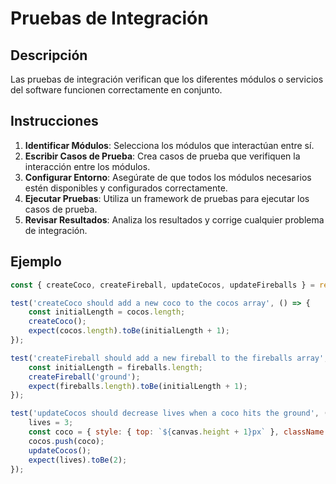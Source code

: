 # Pruebas de Integración

## Descripción
Las pruebas de integración verifican que los diferentes módulos o servicios del software funcionen correctamente en conjunto.

## Instrucciones
1. **Identificar Módulos**: Selecciona los módulos que interactúan entre sí.
2. **Escribir Casos de Prueba**: Crea casos de prueba que verifiquen la interacción entre los módulos.
3. **Configurar Entorno**: Asegúrate de que todos los módulos necesarios estén disponibles y configurados correctamente.
4. **Ejecutar Pruebas**: Utiliza un framework de pruebas para ejecutar los casos de prueba.
5. **Revisar Resultados**: Analiza los resultados y corrige cualquier problema de integración.

## Ejemplo
```javascript
const { createCoco, createFireball, updateCocos, updateFireballs } = require('./script');

test('createCoco should add a new coco to the cocos array', () => {
    const initialLength = cocos.length;
    createCoco();
    expect(cocos.length).toBe(initialLength + 1);
});

test('createFireball should add a new fireball to the fireballs array', () => {
    const initialLength = fireballs.length;
    createFireball('ground');
    expect(fireballs.length).toBe(initialLength + 1);
});

test('updateCocos should decrease lives when a coco hits the ground', () => {
    lives = 3;
    const coco = { style: { top: `${canvas.height + 1}px` }, className: 'coco' };
    cocos.push(coco);
    updateCocos();
    expect(lives).toBe(2);
});
